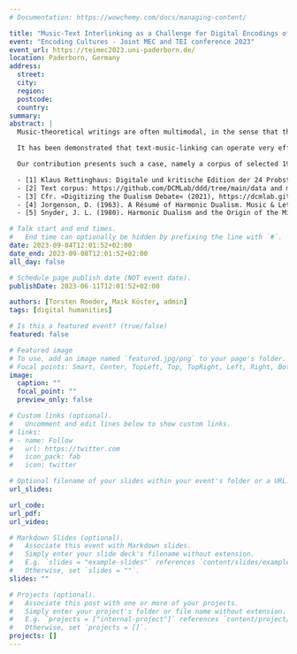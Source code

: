 ```yaml
---
# Documentation: https://wowchemy.com/docs/managing-content/

title: "Music-Text Interlinking as a Challenge for Digital Encodings of Music-Theoretical Writings"
event: "Encoding Cultures - Joint MEC and TEI conference 2023"
event_url: https://teimec2023.uni-paderborn.de/
location: Paderborn, Germany
address:
  street:
  city:
  region:
  postcode:
  country:
summary:
abstract: |
  Music-theoretical writings are often multimodal, in the sense that they may contain textual as well as musical elements, and even diagrams or images. These different modalities are moreover frequently related to one another. This can happen, for instance, when specific music examples are provided to illustrate music-theoretical concepts that are discussed in the text, or when certain passages from “real” compositions are analyzed or commented on. In addition, it can occur that musical characters and symbols such as notes, rests, or clefs, are not separated from but rather embedded within the textual flow. In general, multimodalities of text and notated music can also be found in numerous other types of sources, such as textbooks, newspapers, journals, and letters, but with a remarkable density and variety in music-critical or music-theoretical treatises.

  It has been demonstrated that text-music-linking can operate very effectively on a presentational level for text that repeatedly and explicitly refers to sections of a piece of music in standard notation.[1] Yet, another challenge for digital encoding are symbols for harmonic or other analyses that are idiosyncratic to only one or a few sources but not common enough to be considered by current music encoding standards and guidelines. This tightly-knit texture of musical and textual interdependence renders music-theoretical treatises a prime case study for digital encodings of documents that partake in both domains. A successful multimodal encoding with effective bidirectional interlinking (music to text and text to music) would moreover facilitate subsequent computational analyses, such as querying for specific terms and concepts or named-entity recognition across documents.

  Our contribution presents such a case, namely a corpus of selected 19th-century German music monographs encoded in TEI and Kern (convertible into MEI).[2] The selection was based on the relevance of the texts for the so-called harmonic dualism, a topic of at times heated debate.[3-5] Rather than discussing the content of these works, we here focus on the challenges posed through interlinkage of music and text in TEI/MEI encoded documents. While the basic scenario will consist in references between TEI and MEI portions, text is often part of musical notation itself, which would require text-music linking only within MEI. On the basis of various examples from the corpus, we demonstrate current encoding challenges, and propose and discuss several directions towards their resolution.

  - [1] Klaus Rettinghaus: Digitale und kritische Edition der 24 Probstücke der Ober-Classe aus Johann Matthesons Großer Generalbass-Schule, http://probstuecke-digital.de/.
  - [2] Text corpus: https://github.com/DCMLab/ddd/tree/main/data and music examples: https://osf.io/qm9z5/.
  - [3] Cfr. »Digitizing the Dualism Debate« (2021), https://dcmlab.github.io/ddd/.
  - [4] Jorgenson, D. (1963). A Résumé of Harmonic Dualism. Music & Letters, 44(1), 31–42. 
  - [5] Snyder, J. L. (1980). Harmonic Dualism and the Origin of the Minor Triad. Indiana Theory Review, 4(1), 45–78.

# Talk start and end times.
#   End time can optionally be hidden by prefixing the line with `#`.
date: 2023-09-04T12:01:52+02:00
date_end: 2023-09-08T12:01:52+02:00
all_day: false

# Schedule page publish date (NOT event date).
publishDate: 2023-06-11T12:01:52+02:00

authors: [Torsten Roeder, Maik Köster, admin]
tags: [digital humanities]

# Is this a featured event? (true/false)
featured: false

# Featured image
# To use, add an image named `featured.jpg/png` to your page's folder. 
# Focal points: Smart, Center, TopLeft, Top, TopRight, Left, Right, BottomLeft, Bottom, BottomRight.
image:
  caption: ""
  focal_point: ""
  preview_only: false

# Custom links (optional).
#   Uncomment and edit lines below to show custom links.
# links:
# - name: Follow
#   url: https://twitter.com
#   icon_pack: fab
#   icon: twitter

# Optional filename of your slides within your event's folder or a URL.
url_slides:

url_code:
url_pdf:
url_video:

# Markdown Slides (optional).
#   Associate this event with Markdown slides.
#   Simply enter your slide deck's filename without extension.
#   E.g. `slides = "example-slides"` references `content/slides/example-slides.md`.
#   Otherwise, set `slides = ""`.
slides: ""

# Projects (optional).
#   Associate this post with one or more of your projects.
#   Simply enter your project's folder or file name without extension.
#   E.g. `projects = ["internal-project"]` references `content/project/deep-learning/index.md`.
#   Otherwise, set `projects = []`.
projects: []
---
```

